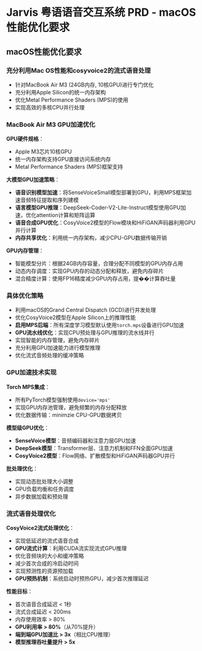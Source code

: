# Jarvis 粤语语音交互系统 PRD - macOS性能优化要求

## macOS性能优化要求

### 充分利用Mac OS性能和cosyvoice2的流式语音处理
- 针对MacBook Air M3 (24GB内存, 10核GPU)进行专门优化
- 充分利用Apple Silicon的统一内存架构
- 优化Metal Performance Shaders (MPS)的使用
- 实现高效的多核CPU并行处理

### MacBook Air M3 GPU加速优化
**GPU硬件规格**：
- Apple M3芯片10核GPU
- 统一内存架构支持GPU直接访问系统内存
- Metal Performance Shaders (MPS)框架支持

**大模型GPU加速策略**：
- **语音识别模型加速**：将SenseVoiceSmall模型部署到GPU，利用MPS框架加速音频特征提取和序列建模
- **语言模型GPU推理**：DeepSeek-Coder-V2-Lite-Instruct模型使用GPU加速，优化attention计算和矩阵运算
- **语音合成GPU优化**：CosyVoice2模型的Flow模块和HiFiGAN声码器利用GPU并行计算
- **内存共享优化**：利用统一内存架构，减少CPU-GPU数据传输开销

**GPU内存管理**：
- 智能模型分片：根据24GB内存容量，合理分配不同模型的GPU内存占用
- 动态内存调度：实现GPU内存的动态分配和释放，避免内存碎片
- 混合精度计算：使用FP16精度减少GPU内存占用，提��计算吞吐量

### 具体优化策略
- 利用macOS的Grand Central Dispatch (GCD)进行并发处理
- 优化CosyVoice2模型在Apple Silicon上的推理性能
- **启用MPS后端**：所有深度学习模型默认使用`torch.mps`设备进行GPU加速
- **GPU流水线优化**：实现CPU预处理与GPU推理的流水线并行
- 实现智能的内存管理，避免内存碎片
- 充分利用GPU加速能力进行模型推理
- 优化流式音频处理的缓冲策略

### GPU加速技术实现
**Torch MPS集成**：
- 所有PyTorch模型强制使用`device='mps'`
- 实现GPU内存池管理，避免频繁的内存分配释放
- 优化数据传输：minimzie CPU-GPU数据拷贝

**模型级GPU优化**：
- **SenseVoice模型**：音频编码器和注意力层GPU加速
- **DeepSeek模型**：Transformer层、注意力机制和FFN全面GPU加速
- **CosyVoice2模型**：Flow网络、扩散模型和HiFiGAN声码器GPU并行

**批处理优化**：
- 实现动态批处理大小调整
- GPU负载均衡和任务调度
- 异步数据加载和预处理

### 流式语音处理优化
**CosyVoice2流式处理优化**：
- 实现低延迟的流式语音合成
- **GPU流式计算**：利用CUDA流实现流式GPU推理
- 优化音频块的大小和缓冲策略
- 减少首次合成的冷启动时间
- 实现预测性的资源预加载
- **GPU预热机制**：系统启动时预热GPU，减少首次推理延迟

**性能目标**：
- 首次语音合成延迟 < 1秒
- 流式合成延迟 < 200ms
- 内存使用效率 > 80%
- **GPU利用率 > 80%**（从70%提升）
- **端到端GPU加速比 > 3x**（相比CPU推理）
- **模型推理吞吐量提升 > 5x**
